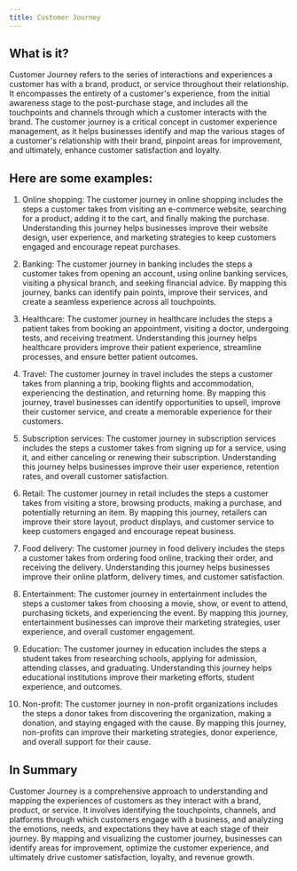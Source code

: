```yaml
---
title: Customer Journey
---
```




## What is it?

Customer Journey refers to the series of interactions and experiences a customer has with a brand, product, or service throughout their relationship. It encompasses the entirety of a customer's experience, from the initial awareness stage to the post-purchase stage, and includes all the touchpoints and channels through which a customer interacts with the brand. The customer journey is a critical concept in customer experience management, as it helps businesses identify and map the various stages of a customer's relationship with their brand, pinpoint areas for improvement, and ultimately, enhance customer satisfaction and loyalty.

## Here are some examples:

1. Online shopping: The customer journey in online shopping includes the steps a customer takes from visiting an e-commerce website, searching for a product, adding it to the cart, and finally making the purchase. Understanding this journey helps businesses improve their website design, user experience, and marketing strategies to keep customers engaged and encourage repeat purchases.

2. Banking: The customer journey in banking includes the steps a customer takes from opening an account, using online banking services, visiting a physical branch, and seeking financial advice. By mapping this journey, banks can identify pain points, improve their services, and create a seamless experience across all touchpoints.

3. Healthcare: The customer journey in healthcare includes the steps a patient takes from booking an appointment, visiting a doctor, undergoing tests, and receiving treatment. Understanding this journey helps healthcare providers improve their patient experience, streamline processes, and ensure better patient outcomes.

4. Travel: The customer journey in travel includes the steps a customer takes from planning a trip, booking flights and accommodation, experiencing the destination, and returning home. By mapping this journey, travel businesses can identify opportunities to upsell, improve their customer service, and create a memorable experience for their customers.

5. Subscription services: The customer journey in subscription services includes the steps a customer takes from signing up for a service, using it, and either canceling or renewing their subscription. Understanding this journey helps businesses improve their user experience, retention rates, and overall customer satisfaction.

6. Retail: The customer journey in retail includes the steps a customer takes from visiting a store, browsing products, making a purchase, and potentially returning an item. By mapping this journey, retailers can improve their store layout, product displays, and customer service to keep customers engaged and encourage repeat business.

7. Food delivery: The customer journey in food delivery includes the steps a customer takes from ordering food online, tracking their order, and receiving the delivery. Understanding this journey helps businesses improve their online platform, delivery times, and customer satisfaction.

8. Entertainment: The customer journey in entertainment includes the steps a customer takes from choosing a movie, show, or event to attend, purchasing tickets, and experiencing the event. By mapping this journey, entertainment businesses can improve their marketing strategies, user experience, and overall customer engagement.

9. Education: The customer journey in education includes the steps a student takes from researching schools, applying for admission, attending classes, and graduating. Understanding this journey helps educational institutions improve their marketing efforts, student experience, and outcomes.

10. Non-profit: The customer journey in non-profit organizations includes the steps a donor takes from discovering the organization, making a donation, and staying engaged with the cause. By mapping this journey, non-profits can improve their marketing strategies, donor experience, and overall support for their cause.

## In Summary

Customer Journey is a comprehensive approach to understanding and mapping the experiences of customers as they interact with a brand, product, or service. It involves identifying the touchpoints, channels, and platforms through which customers engage with a business, and analyzing the emotions, needs, and expectations they have at each stage of their journey. By mapping and visualizing the customer journey, businesses can identify areas for improvement, optimize the customer experience, and ultimately drive customer satisfaction, loyalty, and revenue growth.